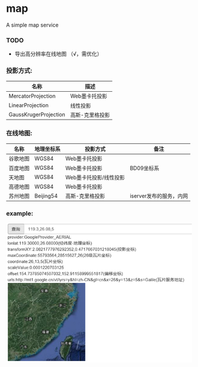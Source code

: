 #   map
A simple map service

### TODO
- 导出高分辨率在线地图 （√，需优化）

### 投影方式:
|名称|描述|
|----|----|
|MercatorProjection   |Web墨卡托投影 |
|LinearProjection     |线性投影      |
|GaussKrugerProjection|高斯-克里格投影|

### 在线地图:
|名称|地理坐标系|投影方式|备注|
|----|---------|-------|---|
|谷歌地图|WGS84|Web墨卡托投影|
|百度地图|WGS84|Web墨卡托投影|BD09坐标系|
|天地图  |WGS84|Web墨卡托投影/线性投影|
|高德地图|WGS84|Web墨卡托投影|
|苏州地图|Beijing54|高斯-克里格投影|iserver发布的服务，内网|

### example:
![](assets/search.png)
